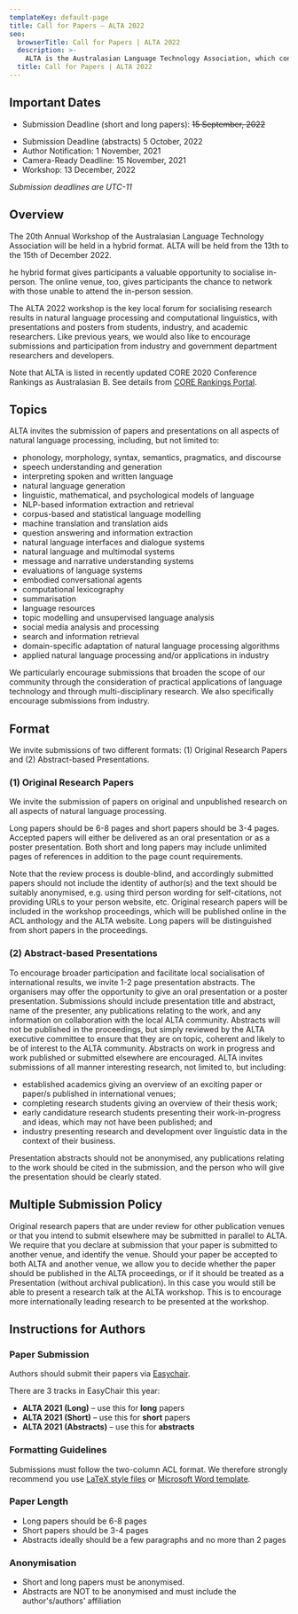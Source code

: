 ```yaml
---
templateKey: default-page
title: Call for Papers – ALTA 2022
seo:
  browserTitle: Call for Papers | ALTA 2022
  description: >-
    ALTA is the Australasian Language Technology Association, which connects NLP researchers around Australia and New Zealand. On of the primary purposes of ALTA is organise the ALTA Workshop – the premier workshop in Australasia for sharing research in Natural Language Processing and Computational Linguistics. Submissions from students, academics and industry researchers are welcome.
  title: Call for Papers | ALTA 2022
---
```


<h2 id="key-dates">Important Dates</h2>

 - Submission Deadline (short and long papers):   <s>15 September, 2022</s> 
 <!-- <b>Extended: 1 October, 2021</b> -->
 - Submission Deadline (abstracts) 5 October, 2022
 - Author Notification:   1 November, 2021
 - Camera-Ready Deadline: 15 November, 2021
 - Workshop:        13 December, 2022

_Submission deadlines are UTC-11_

## Overview

The 20th Annual Workshop of the Australasian Language Technology Association will be held in a hybrid format. ALTA will be held from the 13th to the 15th of December 2022.

he hybrid format gives participants a valuable opportunity to socialise in-person. The online venue, too, gives participants the chance to network with those unable to attend the in-person session.

The ALTA 2022 workshop is the key local forum for socialising research results in natural language processing and computational linguistics, with presentations and posters from students, industry, and academic researchers. Like previous years, we would also like to encourage submissions and participation from industry and government department researchers and developers.


Note that ALTA is listed in recently updated CORE 2020 Conference Rankings as Australasian B. See details from [CORE Rankings Portal](https://www.core.edu.au/conference-portal).

## Topics

ALTA invites the submission of papers and presentations on all aspects of natural language processing, including, but not limited to:

- phonology, morphology, syntax, semantics, pragmatics, and discourse
- speech understanding and generation
- interpreting spoken and written language
- natural language generation
- linguistic, mathematical, and psychological models of language
- NLP-based information extraction and retrieval
- corpus-based and statistical language modelling
- machine translation and translation aids
- question answering and information extraction
- natural language interfaces and dialogue systems
- natural language and multimodal systems
- message and narrative understanding systems
- evaluations of language systems
- embodied conversational agents
- computational lexicography
- summarisation
- language resources
- topic modelling and unsupervised language analysis
- social media analysis and processing
- search and information retrieval
- domain-specific adaptation of natural language processing algorithms
- applied natural language processing and/or applications in industry

We particularly encourage submissions that broaden the scope of our community through the consideration of practical applications of language technology and through multi-disciplinary research. We also specifically encourage submissions from industry.

## Format
We invite submissions of two different formats: (1) Original Research Papers and (2) Abstract-based Presentations.

### (1) Original Research Papers

We invite the submission of papers on original and unpublished research on all aspects of natural language processing.

Long papers should be 6-8 pages and short papers should be 3-4 pages. Accepted papers will either be delivered as an oral presentation or as a poster presentation. Both short and long papers may include unlimited pages of references in addition to the page count requirements.

Note that the review process is double-blind, and accordingly submitted papers should not include the identity of author(s) and the text should be suitably anonymised, e.g. using third person wording for self-citations, not providing URLs to your person website, etc. Original research papers will be included in the workshop proceedings, which will be published online in the ACL anthology and the ALTA website. Long papers will be distinguished from short papers in the proceedings.

### (2) Abstract-based Presentations

To encourage broader participation and facilitate local socialisation of international results, we invite 1-2 page presentation abstracts. The organisers may offer the opportunity to give an oral presentation or a poster presentation. Submissions should include presentation title and abstract, name of the presenter, any publications relating to the work, and any information on collaboration with the local ALTA community. Abstracts will not be published in the proceedings, but simply reviewed by the ALTA executive committee to ensure that they are on topic, coherent and likely to be of interest to the ALTA community. Abstracts on work in progress and work published or submitted elsewhere are encouraged. ALTA invites submissions of all manner interesting research, not limited to, but including:

- established academics giving an overview of an exciting paper or paper/s published in international venues;
- completing research students giving an overview of their thesis work;
- early candidature research students presenting their work-in-progress and ideas, which may not have been published; and
- industry presenting research and development over linguistic data in the context of their business.

Presentation abstracts should not be anonymised, any publications relating to the work should be cited in the submission, and the person who will give the presentation should be clearly stated.

## Multiple Submission Policy

Original research papers that are under review for other publication venues or that you intend to submit elsewhere may be submitted in parallel to ALTA. We require that you declare at submission that your paper is submitted to another venue, and identify the venue. Should your paper be accepted to both ALTA and another venue, we allow you to decide whether the paper should be published in the ALTA proceedings, or if it should be treated as a Presentation (without archival publication). In this case you would still be able to present a research talk at the ALTA workshop. This is to encourage more internationally leading research to be presented at the workshop.

<h2 id="instructions-for-authors">Instructions for Authors</h2>

### Paper Submission

Authors should submit their papers via [Easychair](https://easychair.org/conferences/?conf=alta2021).

There are 3 tracks in EasyChair this year:

- **ALTA 2021 (Long)** – use this for **long** papers
- **ALTA 2021 (Short)** – use this for **short** papers
- **ALTA 2021 (Abstracts)** – use this for **abstracts**

### Formatting Guidelines

Submissions must follow the two-column ACL format. We therefore strongly recommend you use [LaTeX style files](/files/acl2021-latex.zip) or [Microsoft Word template](/files/acl2021-word.zip).

### Paper Length

- Long papers should be 6-8 pages
- Short papers should be 3-4 pages
- Abstracts ideally should be a few paragraphs and no more than 2 pages

### Anonymisation

  - Short and long papers must be anonymised.
  - Abstracts are NOT to be anonymised and must include the author's/authors' affiliation
